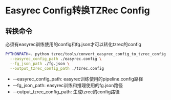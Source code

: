 # Easyrec Config转换TZRec Config

## 转换命令

必须有easyrec训练使用的config和fg.json才可以转化tzrec的config

```bash
PYTHONPATH=. python tzrec/tools/convert_easyrec_config_to_tzrec_config.py \
  --easyrec_config_path ./easyrec.config \
  --fg_json_path ./fg.json \
  --output_tzrec_config_path ./tzrec.config
```

- --easyrec_config_path: easyrec训练使用的pipeline.config路径
- --fg_json_path: easyrec训练和推理使用的fg.json路径
- --output_tzrec_config_path: 生成tzrec的config路径
